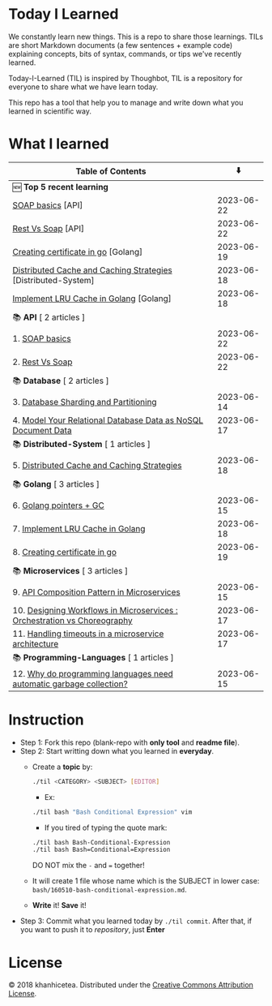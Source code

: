 # Today I Learned

We constantly learn new things. This is a repo to share those learnings.
TILs are short Markdown documents (a few sentences + example code) explaining
concepts, bits of syntax, commands, or tips we've recently learned.

Today-I-Learned (TIL) is inspired by Thoughbot, TIL is a repository for everyone to share what we have learn today.

This repo has a tool that help you to manage and write down what you learned in scientific way.

# What I learned

| Table of Contents | ⬇️ |
| -------- | -------- |
| 🆕 **Top 5 recent learning** | |
| [SOAP basics](API/SOAP-basics.md) [API] | 2023-06-22 |
| [Rest Vs Soap](API/rest-vs-soap.md) [API] | 2023-06-22 |
| [Creating certificate in go](Golang/Creating-certificate-in-go.md) [Golang] | 2023-06-19 |
| [Distributed Cache and Caching Strategies](Distributed-System/Distributed-Cache-and-Caching-Strategies.md) [Distributed-System] | 2023-06-18 |
| [Implement LRU Cache in Golang](Golang/Implement-LRU-Cache-in-Golang.md) [Golang] | 2023-06-18 |
| 📚 **API** [ 2 articles ] | |
| 1. [SOAP basics](API/SOAP-basics.md) | 2023-06-22 |
| 2. [Rest Vs Soap](API/rest-vs-soap.md) | 2023-06-22 |
| 📚 **Database** [ 2 articles ] | |
| 3. [Database Sharding and Partitioning](Database/Database-Sharding-and-Partitioning.md) | 2023-06-14 |
| 4. [Model Your Relational Database Data as NoSQL Document Data](Database/Model-Your-Relational-Database-Data-as-NoSQL-Document-Data.md) | 2023-06-17 |
| 📚 **Distributed-System** [ 1 articles ] | |
| 5. [Distributed Cache and Caching Strategies](Distributed-System/Distributed-Cache-and-Caching-Strategies.md) | 2023-06-18 |
| 📚 **Golang** [ 3 articles ] | |
| 6. [Golang pointers + GC](Golang/Golang-pointers-+-GC.md) | 2023-06-15 |
| 7. [Implement LRU Cache in Golang](Golang/Implement-LRU-Cache-in-Golang.md) | 2023-06-18 |
| 8. [Creating certificate in go](Golang/Creating-certificate-in-go.md) | 2023-06-19 |
| 📚 **Microservices** [ 3 articles ] | |
| 9. [API Composition Pattern in Microservices](Microservices/API-Composition-Pattern-in-Microservices.md) | 2023-06-15 |
| 10. [Designing Workflows in Microservices : Orchestration vs Choreography](Microservices/Designing-Workflows-in-Microservices-:-Orchestration-vs-Choreography.md) | 2023-06-17 |
| 11. [Handling timeouts in a microservice architecture](Microservices/Handling-timeouts-in-a-microservice-architecture.md) | 2023-06-17 |
| 📚 **Programming-Languages** [ 1 articles ] | |
| 12. [Why do programming languages need automatic garbage collection?](Programming-Languages/Why-do-programming-languages-need-automatic-garbage-collection?.md) | 2023-06-15 |


# Instruction

- Step 1: Fork this repo (blank-repo with **only tool** and **readme file**).
- Step 2: Start writting down what you learned in **everyday**.
  + Create a **topic** by:

    ```bash
    ./til <CATEGORY> <SUBJECT> [EDITOR]
    ```

    - Ex:

    ```bash
    ./til bash "Bash Conditional Expression" vim
    ```

    - If you tired of typing the quote mark:

    ```bash
    ./til bash Bash-Conditional-Expression
    ./til bash Bash=Conditional=Expression
    ```

    DO NOT mix the `-` and `=` together!
  + It will create 1 file whose name which is the SUBJECT in lower case:  `bash/160510-bash-conditional-expression.md`.
  + **Write** it! **Save** it!
- Step 3: Commit what you learned today by `./til commit`. After that, if you want to push it to _repository_, just **Enter**

# License

© 2018 khanhicetea.
Distributed under the [Creative Commons Attribution License][license].

[license]: http://creativecommons.org/licenses/by/3.0/
